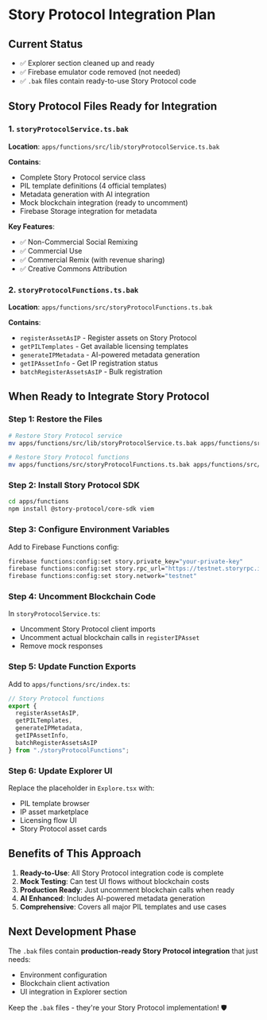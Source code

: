 # Story Protocol Integration Plan

## Current Status
- ✅ Explorer section cleaned up and ready
- ✅ Firebase emulator code removed (not needed)
- ✅ `.bak` files contain ready-to-use Story Protocol code

## Story Protocol Files Ready for Integration

### 1. `storyProtocolService.ts.bak` 
**Location**: `apps/functions/src/lib/storyProtocolService.ts.bak`

**Contains**:
- Complete Story Protocol service class
- PIL template definitions (4 official templates)
- Metadata generation with AI integration
- Mock blockchain integration (ready to uncomment)
- Firebase Storage integration for metadata

**Key Features**:
- ✅ Non-Commercial Social Remixing
- ✅ Commercial Use
- ✅ Commercial Remix (with revenue sharing)
- ✅ Creative Commons Attribution

### 2. `storyProtocolFunctions.ts.bak`
**Location**: `apps/functions/src/storyProtocolFunctions.ts.bak`

**Contains**:
- `registerAssetAsIP` - Register assets on Story Protocol
- `getPILTemplates` - Get available licensing templates
- `generateIPMetadata` - AI-powered metadata generation
- `getIPAssetInfo` - Get IP registration status
- `batchRegisterAssetsAsIP` - Bulk registration

## When Ready to Integrate Story Protocol

### Step 1: Restore the Files
```bash
# Restore Story Protocol service
mv apps/functions/src/lib/storyProtocolService.ts.bak apps/functions/src/lib/storyProtocolService.ts

# Restore Story Protocol functions
mv apps/functions/src/storyProtocolFunctions.ts.bak apps/functions/src/storyProtocolFunctions.ts
```

### Step 2: Install Story Protocol SDK
```bash
cd apps/functions
npm install @story-protocol/core-sdk viem
```

### Step 3: Configure Environment Variables
Add to Firebase Functions config:
```bash
firebase functions:config:set story.private_key="your-private-key"
firebase functions:config:set story.rpc_url="https://testnet.storyrpc.io"
firebase functions:config:set story.network="testnet"
```

### Step 4: Uncomment Blockchain Code
In `storyProtocolService.ts`:
- Uncomment Story Protocol client imports
- Uncomment actual blockchain calls in `registerIPAsset`
- Remove mock responses

### Step 5: Update Function Exports
Add to `apps/functions/src/index.ts`:
```typescript
// Story Protocol functions
export { 
  registerAssetAsIP,
  getPILTemplates,
  generateIPMetadata,
  getIPAssetInfo,
  batchRegisterAssetsAsIP
} from "./storyProtocolFunctions";
```

### Step 6: Update Explorer UI
Replace the placeholder in `Explore.tsx` with:
- PIL template browser
- IP asset marketplace
- Licensing flow UI
- Story Protocol asset cards

## Benefits of This Approach

1. **Ready-to-Use**: All Story Protocol integration code is complete
2. **Mock Testing**: Can test UI flows without blockchain costs
3. **Production Ready**: Just uncomment blockchain calls when ready
4. **AI Enhanced**: Includes AI-powered metadata generation
5. **Comprehensive**: Covers all major PIL templates and use cases

## Next Development Phase

The `.bak` files contain **production-ready Story Protocol integration** that just needs:
- Environment configuration
- Blockchain client activation
- UI integration in Explorer section

Keep the `.bak` files - they're your Story Protocol implementation! 🛡️ 